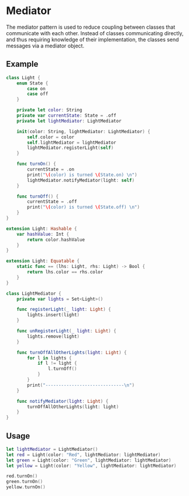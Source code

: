 # Mediator

The mediator pattern is used to reduce coupling between classes that communicate with each other. Instead of classes communicating directly, and thus requiring knowledge of their implementation, the classes send messages via a mediator object.

## Example

```swift
class Light {
    enum State {
        case on
        case off
    }

    private let color: String
    private var currentState: State = .off
    private let lightMediator: LightMediator

    init(color: String, lightMediator: LightMediator) {
        self.color = color
        self.lightMediator = lightMediator
        lightMediator.registerLight(self)
    }

    func turnOn() {
        currentState = .on
        print("\(color) is turned \(State.on) \n")
        lightMediator.notifyMediator(light: self)
    }

    func turnOff() {
        currentState = .off
        print("\(color) is turned \(State.off) \n")
    }
}

extension Light: Hashable {
    var hashValue: Int {
        return color.hashValue
    }
}

extension Light: Equatable {
    static func == (lhs: Light, rhs: Light) -> Bool {
        return lhs.color == rhs.color
    }
}

class LightMediator {
    private var lights = Set<Light>()

    func registerLight(_ light: Light) {
        lights.insert(light)
    }

    func unRegisterLight(_ light: Light) {
        lights.remove(light)
    }

    func turnOffAllOtherLights(light: Light) {
        for l in lights {
            if l != light {
                l.turnOff()
            }
        }
        print("------------------------------\n")
    }

    func notifyMediator(light: Light) {
        turnOffAllOtherLights(light: light)
    }
}
```

## Usage

```swift
let lightMediator = LightMediator()
let red = Light(color: "Red", lightMediator: lightMediator)
let green = Light(color: "Green", lightMediator: lightMediator)
let yellow = Light(color: "Yellow", lightMediator: lightMediator)

red.turnOn()
green.turnOn()
yellow.turnOn()
```
